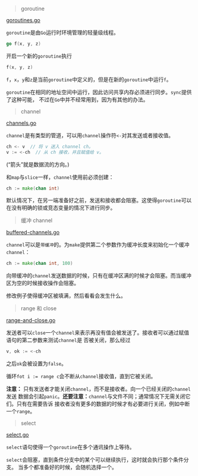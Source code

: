 > goroutine

[goroutines.go](goroutines.go)

`goroutine`是由`Go`运行时环境管理的轻量级线程。

```go
go f(x, y, z)
```

开启一个新的`goroutine`执行

```go
f(x, y, z)
```

`f`，`x`，`y`和`z`是当前`goroutine`中定义的，但是在新的`goroutine`中运行`f`。

`goroutine`在相同的地址空间中运行，因此访问共享内存必须进行同步。`sync`提供了这种可能，
不过在`Go`中并不经常用到，因为有其他的办法。

> channel

[channels.go](channels.go)

`channel`是有类型的管道，可以用`channel`操作符`<-`对其发送或者接收值。

```go
ch <- v  // 将 v 送入 channel ch。
v := <-ch  // 从 ch 接收，并且赋值给 v。
```

(“箭头”就是数据流的方向。)

和`map`与`slice`一样，`channel`使用前必须创建：

```go
ch := make(chan int)
```

默认情况下，在另一端准备好之前，发送和接收都会阻塞。这使得`goroutine`可以在没有明确的锁或竞态变量的情况下进行同步。

> 缓冲 channel

[buffered-channels.go](buffered-channels.go)

`channel`可以是`带缓冲`的。为`make`提供第二个参数作为缓冲长度来初始化一个缓冲`channel`：

```go
ch := make(chan int, 100)
```

向带缓冲的`channel`发送数据的时候，只有在缓冲区满的时候才会阻塞。而当缓冲区为空的时候接收操作会阻塞。

修改例子使得缓冲区被填满，然后看看会发生什么。

> range 和 close

[range-and-close.go](range-and-close.go)

发送者可以`close`一个`channel`来表示再没有值会被发送了。接收者可以通过赋值语句的第二参数来测试`channel`是
否被关闭，那么经过

```go
v, ok := <-ch
```

之后`ok`会被设置为`false`。

循环`fot i := range c`会不断从`channel`接收值，直到它被关闭。

**注意：** 只有发送者才能关闭`channel`，而不是接收者。向一个已经关闭的`channel`发送
数据会引起`panic`。**还要注意：**`channel`与文件不同；通常情况下无需关闭它们。只有在需要告诉
接收者没有更多的数据的时候才有必要进行关闭，例如中断一个`range`。

> select

[select.go](select.go)

`select`语句使得一个`goroutine`在多个通讯操作上等待。

`select`会阻塞，直到条件分支中的某个可以继续执行，这时就会执行那个条件分支。
当多个都准备好的时候，会随机选择一个。

